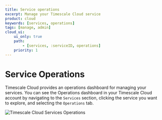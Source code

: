 ```yaml
---
title: Service operations
excerpt: Manage your Timescale Cloud service
product: cloud
keywords: [services, operations]
tags: [manage, admin]
cloud_ui:
    ui_only: true
    path:
        - [services, :serviceID, operations]
    priority: 1
---
```


# Service Operations

Timescale Cloud provides an operations dashboard for managing your services. You
can see the Operations dashboard in your Timescale Cloud account by navigating
to the `Services` section, clicking the service you want to explore, and
selecting the `Operations` tab.

<img class="main-content__illustration" src="https://s3.amazonaws.com/assets.timescale.com/docs/images/tsc-services-operations.png" alt="Timescale Cloud Services Operations"/>
